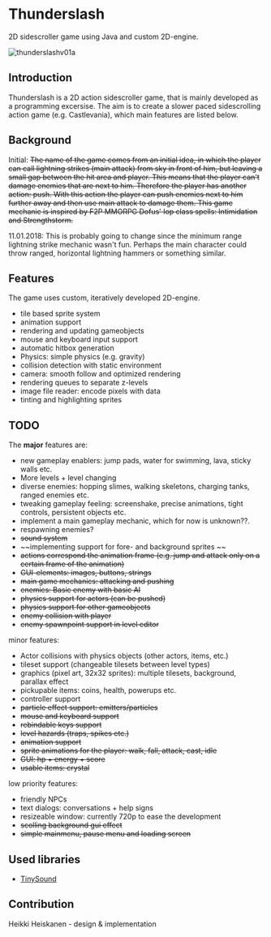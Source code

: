 # Thunderslash
2D sidescroller game using Java and custom 2D-engine.

![thunderslashv01a](https://user-images.githubusercontent.com/7894317/34798766-fc588904-f665-11e7-8cd2-302b44f3e180.png)

## Introduction
Thunderslash is a 2D action sidescroller game, that is mainly developed as a programming excersise. 
The aim is to create a slower paced sidescrolling action game (e.g. Castlevania), which main features are 
listed below.

## Background 
Initial: ~~The name of the game comes from an initial idea, in which the
player can call lightning strikes (main attack) from sky in front of him, but leaving a small gap between the hit area and player.
This means that the player can't damage enemies that are next to him. Therefore the player has another action: push. 
With this action the player can push enemies next to him further away and then use main attack to damage them.
This game mechanic is inspired by F2P MMORPG Dofus' Iop class spells: Intimidation and Strengthstorm.~~

11.01.2018: This is probably going to change since the minimum range lightning strike mechanic wasn't fun. 
Perhaps the main character could throw ranged, horizontal lightning hammers or something similar.  

## Features
The game uses custom, iteratively developed 2D-engine.
* tile based sprite system
* animation support
* rendering and updating gameobjects
* mouse and keyboard input support
* automatic hitbox generation
* Physics: simple physics (e.g. gravity)
* collision detection with static environment
* camera: smooth follow and optimized rendering
* rendering queues to separate z-levels
* image file reader: encode pixels with data
* tinting and highlighting sprites

## TODO
The **major** features are:
* new gameplay enablers: jump pads, water for swimming, lava, sticky walls etc.
* More levels + level changing
* diverse enemies: hopping slimes, walking skeletons, charging tanks, ranged enemies etc.
* tweaking gameplay feeling: screenshake, precise animations, tight controls, persistent objects etc.
* implement a main gameplay mechanic, which for now is unknown??.
* respawning enemies?
* ~~sound system~~
* ~~implementing support for fore- and background sprites ~~
* ~~actions correspond the animation frame (e.g. jump and attack only on a certain frame of the animation)~~
* ~~GUI-elements: images, buttons, strings~~
* ~~main game mechanics: attacking and pushing~~
* ~~enemies: Basic enemy with basic AI~~
* ~~physics support for actors (can be pushed)~~
* ~~physics support for other gameobjects~~
* ~~enemy collision with player~~
* ~~enemy spawnpoint support in level editor~~

minor features:
* Actor collisions with physics objects (other actors, items, etc.)
* tileset support (changeable tilesets between level types)
* graphics (pixel art, 32x32 sprites): multiple tilesets, background, parallax effect
* pickupable items: coins, health, powerups etc.
* controller support
* ~~particle effect support: emitters/particles~~
* ~~mouse and keyboard support~~
* ~~rebindable keys support~~
* ~~level hazards (traps, spikes etc.)~~
* ~~animation support~~
* ~~sprite animations for the player: walk, fall, attack, cast, idle~~
* ~~GUI: hp + energy + score~~
* ~~usable items: crystal~~

low priority features:
* friendly NPCs
* text dialogs: conversations + help signs
* resizeable window: currently 720p to ease the development
* ~~scolling background gui effect~~
* ~~simple mainmenu, pause menu and loading screen~~

## Used libraries
* [TinySound](https://github.com/finnkuusisto/TinySound)

## Contribution
Heikki Heiskanen - design & implementation
